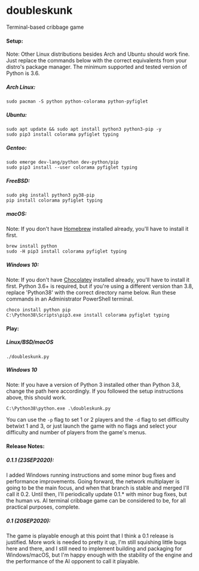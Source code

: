 # doubleskunk

Terminal-based cribbage game

#### Setup:
Note: Other Linux distributions besides Arch and Ubuntu should work fine. Just replace the commands below with the
correct equivalents from your distro's package manager. The minimum supported and tested version of Python is 3.6.

##### Arch Linux:
    sudo pacman -S python python-colorama python-pyfiglet
##### Ubuntu:
    sudo apt update && sudo apt install python3 python3-pip -y
    sudo pip3 install colorama pyfiglet typing
##### Gentoo:
    sudo emerge dev-lang/python dev-python/pip
    sudo pip3 install --user colorama pyfiglet typing
##### FreeBSD:
    sudo pkg install python3 py38-pip
    pip install colorama pyfiglet typing
##### macOS:
Note: If you don't have [Homebrew](https://brew.sh/) installed already, you'll have to install it first.

    brew install python
    sudo -H pip3 install colorama pyfiglet typing
##### Windows 10:
Note: If you don't have [Chocolatey](https://chocolatey.org/) installed already, you'll have to install it first.
Python 3.6+ is required, but if you're using a different version than 3.8, replace 'Python38' with the correct directory
name below. Run these commands in an Administrator PowerShell terminal.

    choco install python pip
    C:\Python38\Scripts\pip3.exe install colorama pyfiglet typing

#### Play:
##### Linux/BSD/macOS

    ./doubleskunk.py

##### Windows 10
Note: If you have a version of Python 3 installed other than Python 3.8, change the path here accordingly.
If you followed the setup instructions above, this should work.

    C:\Python38\python.exe .\doubleskunk.py

You can use the `-p` flag to set 1 or 2 players and the `-d` flag to set difficulty betwixt 1 and 3, or just launch the
game with no flags and select your difficulty and number of players from the game's menus.

#### Release Notes:
##### 0.1.1 (23SEP2020):
I added Windows running instructions and some minor bug fixes and performance improvements. Going forward, the network
multiplayer is going to be the main focus, and when that branch is stable and merged I'll call it 0.2. Until then, I'll
periodically update 0.1.* with minor bug fixes, but the human vs. AI terminal cribbage game can be considered to be,
for all practical purposes, complete.

##### 0.1 (20SEP2020):
The game is playable enough at this point that I think a 0.1 release is justified. More work is needed to pretty it up,
I'm still squishing little bugs here and there, and I still need to implement building and packaging for Windows/macOS,
but I'm happy enough with the stability of the engine and the performance of the AI opponent to call it playable.
